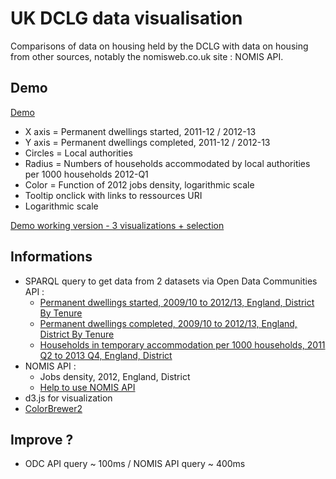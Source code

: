 # UK DCLG data visualisation

Comparisons of data on housing held by the DCLG with data on housing from other sources, notably the nomisweb.co.uk site : NOMIS API.

## Demo

[Demo](http://jsfiddle.net/nicolasterpolilli/7ed26/5/embedded/result/)

* X axis = Permanent dwellings started, 2011-12 / 2012-13 
* Y axis = Permanent dwellings completed, 2011-12 / 2012-13 
* Circles = Local authorities
* Radius = Numbers of households accommodated by local authorities per 1000 households 2012-Q1
* Color = Function of 2012 jobs density, logarithmic scale
* Tooltip onclick with links to ressources URI
* Logarithmic scale

[Demo working version - 3 visualizations + selection](http://jsfiddle.net/nicolasterpolilli/up4vW/1/embedded/result/)

## Informations

* SPARQL query to get data from 2 datasets via Open Data Communities API :
    * [Permanent dwellings started, 2009/10 to 2012/13, England, District By Tenure](http://opendatacommunities.org/data/house-building/starts/tenure)
    * [Permanent dwellings completed, 2009/10 to 2012/13, England, District By Tenure](http://opendatacommunities.org/data/house-building/completions/tenure)
    * [Households in temporary accommodation per 1000 households, 2011 Q2 to 2013 Q4, England, District](http://opendatacommunities.org/data/homelessness/households-accommodated-per-1000/temporary-housing-types)
* NOMIS API :
    * Jobs density, 2012, England, District
    * [Help to use NOMIS API](https://github.com/the-frey/odc_nomis)
* d3.js for visualization
* [ColorBrewer2](http://colorbrewer2.org)

## Improve ?

* ODC API query ~ 100ms / NOMIS API query ~ 400ms  